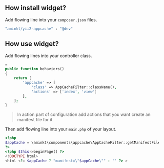 How install widget?
---------
Add flowing line into your `composer.json` files.

```js
"aminkt/yii2-appcache" : "@dev"
```




How use widget?
---------
Add flowing lines into your controller class.

```php
=
public function behaviors()
{
    return [
        'appcache' => [
            'class' => AppCacheFilter::className(),
            'actions' => ['index', 'view']
        ],
    ];
}
```
> In action part of configuration add actions that you want create an manifest file for it.

Then add flowing line into your `main.php` of your layout.

```php
<?php
$appCache = \aminkt\components\appcache\AppCacheFilter::getManifestFileUrl($this);
?>
<?php $this->beginPage() ?>
<!DOCTYPE html>
<html <?= $appCache ? "manifest=\"$appCache\"" : '' ?> >
```